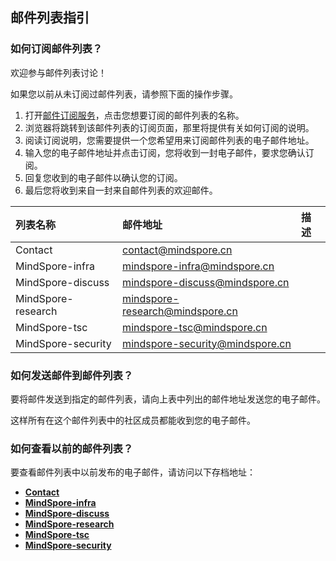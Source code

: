 ## 邮件列表指引

### 如何订阅邮件列表？

欢迎参与邮件列表讨论！

如果您以前从未订阅过邮件列表，请参照下面的操作步骤。

1. 打开[邮件订阅服务](https://mailweb.mindspore.cn/)，点击您想要订阅的邮件列表的名称。
2. 浏览器将跳转到该邮件列表的订阅页面，那里将提供有关如何订阅的说明。
3. 阅读订阅说明，您需要提供一个您希望用来订阅邮件列表的电子邮件地址。
4. 输入您的电子邮件地址并点击订阅，您将收到一封电子邮件，要求您确认订阅。
5. 回复您收到的电子邮件以确认您的订阅。
6. 最后您将收到来自一封来自邮件列表的欢迎邮件。

| 列表名称 | 邮件地址 | 描述 |
| :------ | :------ | :--- |
| Contact | contact@mindspore.cn | |
| MindSpore-infra | mindspore-infra@mindspore.cn | |
| MindSpore-discuss | mindspore-discuss@mindspore.cn | |
| MindSpore-research | mindspore-research@mindspore.cn | |
| MindSpore-tsc | mindspore-tsc@mindspore.cn | |
| MindSpore-security | mindspore-security@mindspore.cn | |

### 如何发送邮件到邮件列表？

要将邮件发送到指定的邮件列表，请向上表中列出的邮件地址发送您的电子邮件。

这样所有在这个邮件列表中的社区成员都能收到您的电子邮件。

### 如何查看以前的邮件列表？

要查看邮件列表中以前发布的电子邮件，请访问以下存档地址：

- **[Contact](https://mailweb.mindspore.cn/hyperkitty/list/contact@mindspore.cn/)**
- **[MindSpore-infra](https://mailweb.mindspore.cn/hyperkitty/list/mindspore-infra@mindspore.cn/)**
- **[MindSpore-discuss](https://mailweb.mindspore.cn/hyperkitty/list/mindspore-discuss@mindspore.cn/)**
- **[MindSpore-research](https://mailweb.mindspore.cn/hyperkitty/list/mindspore-research@mindspore.cn/)**
- **[MindSpore-tsc](https://mailweb.mindspore.cn/hyperkitty/list/mindspore-tsc@mindspore.cn/)**
- **[MindSpore-security](https://mailweb.mindspore.cn/hyperkitty/list/mindspore-security@mindspore.cn/)**
